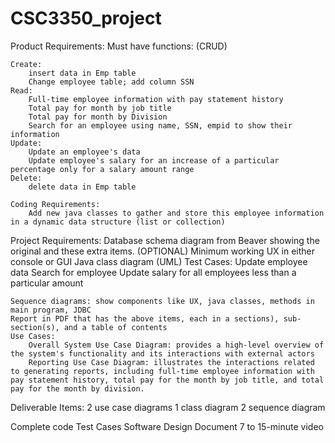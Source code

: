 # CSC3350_project

Product Requirements:
	Must have functions: (CRUD)
 
	Create: 
		insert data in Emp table
		Change employee table; add column SSN
	Read:
		Full-time employee information with pay statement history
		Total pay for month by job title
		Total pay for month by Division
		Search for an employee using name, SSN, empid to show their information
	Update:
		Update an employee's data
		Update employee's salary for an increase of a particular percentage only for a salary amount range
	Delete:
		delete data in Emp table
	
	Coding Requirements:	
		Add new java classes to gather and store this employee information in a dynamic data structure (list or collection) 


Project Requirements:
	Database schema diagram from Beaver showing the original and these extra items. (OPTIONAL)
	Minimum working UX in either console or GUI
	Java class diagram (UML)
	Test Cases:
		Update employee data
		Search for employee 
		Update salary for all employees less than a particular amount 

	Sequence diagrams: show components like UX, java classes, methods in main program, JDBC
	Report in PDF that has the above items, each in a sections), sub-section(s), and a table of contents
	Use Cases:
		Overall System Use Case Diagram: provides a high-level overview of the system's functionality and its interactions with external actors
		Reporting Use Case Diagram: illustrates the interactions related to generating reports, including full-time employee information with pay statement history, total pay for the month by job title, and total pay for the month by division. 

Deliverable Items:
2 use case diagrams
1 class diagram
2 sequence diagram

Complete code
Test Cases
Software Design Document
7 to 15-minute video

